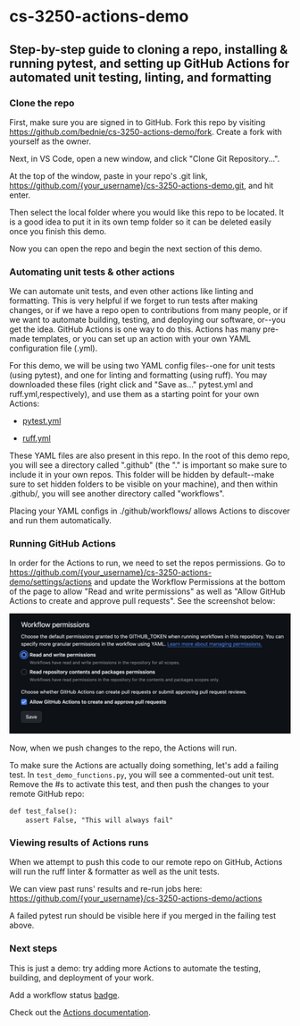 # cs-3250-actions-demo
## Step-by-step guide to cloning a repo, installing & running pytest, and setting up GitHub Actions for automated unit testing, linting, and formatting

### Clone the repo

First, make sure you are signed in to GitHub. Fork this repo by visiting https://github.com/bednie/cs-3250-actions-demo/fork. Create a fork with yourself as the owner. 

Next, in VS Code, open a new window, and click "Clone Git Repository...".

At the top of the window, paste in your repo's .git link, https://github.com/{your_username}/cs-3250-actions-demo.git, and hit enter. 

Then select the local folder where you would like this repo to be located. It is a good idea to put it in its own temp folder so it can be deleted easily once you finish this demo.

Now you can open the repo and begin the next section of this demo. 

### Automating unit tests & other actions

We can automate unit tests, and even other actions like linting and formatting. This is very helpful if we forget to run tests after making changes, or if we have a repo open to contributions from many people, or if we want to automate building, testing, and deploying our software, or--you get the idea. GitHub Actions is one way to do this. Actions has many pre-made templates, or you can set up an action with your own YAML configuration file (.yml).

For this demo, we will be using two YAML config files--one for unit tests (using pytest), and one for linting and formatting (using ruff). You may downloaded these files (right click and "Save as..." pytest.yml and ruff.yml,respectively), and use them as a starting point for your own Actions: 

- [pytest.yml](https://gist.githubusercontent.com/bednie/bbf1418b5a5af15cfb0a548a4865cfec/raw/d68b6f0568532209ec35056cf01e9058955a92e8/pytest.yml)

- [ruff.yml](https://gist.githubusercontent.com/bednie/7d2863227e4263b618eb91656681227d/raw/d1f1017a7dd73803de09198dc43855493b729ac5/ruff.yml)
  
These YAML files are also present in this repo. In the root of this demo repo, you will see a directory called ".github" (the "." is important so make sure to include it in your own repos. This folder will be hidden by default--make sure to set hidden folders to be visible on your machine), and then within .github/, you will see another directory called "workflows".

Placing your YAML configs in ./github/workflows/ allows Actions to discover and run them automatically. 

### Running GitHub Actions

In order for the Actions to run, we need to set the repos permissions. Go to https://github.com/{your_username}/cs-3250-actions-demo/settings/actions and update the Workflow Permissions at the bottom of the page to allow "Read and write permissions" as well as "Allow GitHub Actions to create and approve pull requests". See the screenshot below:

![workflow-permissions.png](/workflow_permissions.png)

Now, when we push changes to the repo, the Actions will run. 

To make sure the Actions are actually doing something, let's add a failing test. In ```test_demo_functions.py```, you will see a commented-out unit test. Remove the #s to activate this test, and then push the changes to your remote GitHub repo:

```
def test_false():
    assert False, "This will always fail"
```

### Viewing results of Actions runs 

When we attempt to push this code to our remote repo on GitHub, Actions will run the ruff linter & formatter as well as the unit tests.

We can view past runs' results and re-run jobs here: https://github.com/{your_username}/cs-3250-actions-demo/actions

A failed pytest run should be visible here if you merged in the failing test above. 

### Next steps 

This is just a demo: try adding more Actions to automate the testing, building, and deployment of your work. 

Add a workflow status [badge](https://docs.github.com/en/actions/monitoring-and-troubleshooting-workflows/adding-a-workflow-status-badge).

Check out the [Actions documentation](https://docs.github.com/en/actions). 
